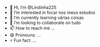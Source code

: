 - 👋 Hi, I’m @Lindinha225
- 👀 I’m interested in focar nos meus estudos
- 🌱 I’m currently learning várias coisas
- 💞️ I’m looking to collaborate on tudo
- 📫 How to reach me ...
- 😄 Pronouns: ...
- ⚡ Fun fact: ...

<!---
Lindinha225/Lindinha225 is a ✨ special ✨ repository because its `README.md` (this file) appears on your GitHub profile.
You can click the Preview link to take a look at your changes.
--->
